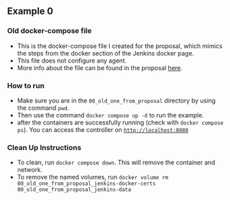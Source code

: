 ## Example 0
### Old docker-compose file 
* This is the docker-compose file I created for the proposal, which mimics the steps from the docker section of the Jenkins docker page.
* This file does not configure any agent.
* More info about the file can be found in the proposal [here](https://docs.google.com/document/d/1ZpPihadYqpAvR20rxZkTD2SVpf34E6YMzg6opU6yHAg/edit#heading=h.lntg56ljm653).
### How to run 
* Make sure you are in the `00_old_one_from_proposal` directory by using the command `pwd`. 
* Then use the command `docker compose up -d` to run the example.
* after the containers are successfully running (check with `docker compose ps`). You can access the controller on [`http://localhost:8080`](http://localhost:8080)
### Clean Up Instructions 
* To clean, run `docker compose down`. This will remove the container and network.
* To remove the named volumes, run `docker volume rm 00_old_one_from_proposal_jenkins-docker-certs 00_old_one_from_proposal_jenkins-data` 